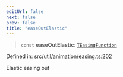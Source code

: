 ```yaml
---
editUrl: false
next: false
prev: false
title: "easeOutElastic"
---
```


> `const` **easeOutElastic**: [`TEasingFunction`](/api/fabric/namespaces/util/type-aliases/teasingfunction/)

Defined in: [src/util/animation/easing.ts:202](https://github.com/fabricjs/fabric.js/blob/b4f67b1cfd353d0e2763b168e07bce6b67895452/src/util/animation/easing.ts#L202)

Elastic easing out
